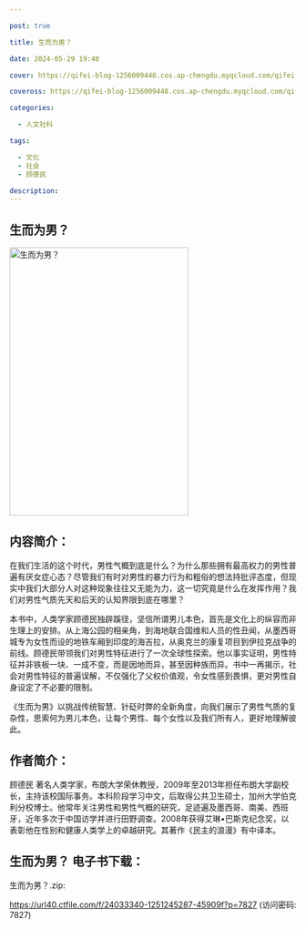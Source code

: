 ```yaml
---

post: true

title: 生而为男？

date: 2024-05-29 19:40

cover: https://qifei-blog-1256009448.cos.ap-chengdu.myqcloud.com/qifei-blog/64fffc8d661c6c8e54c5e960.jpg

coveross: https://qifei-blog-1256009448.cos.ap-chengdu.myqcloud.com/qifei-blog/64fffc8d661c6c8e54c5e960.jpg

categories:

  - 人文社科

tags:

  - 文化
  - 社会
  - 顾德民

description:
---
```


## 生而为男？
<img alt="生而为男？ " class="aligncenter loaded" data-was-processed="true" decoding="async" fetchpriority="high" height="471" src="https://qifei-blog-1256009448.cos.ap-chengdu.myqcloud.com/qifei-blog/64fffc8d661c6c8e54c5e960.jpg " style="cursor: zoom-in;" width="314"/>

## 内容简介：

在我们生活的这个时代，男性气概到底是什么？为什么那些拥有最高权力的男性普遍有厌女症心态？尽管我们有时对男性的暴力行为和粗俗的想法持批评态度，但现实中我们大部分人对这种现象往往又无能为力，这一切究竟是什么在发挥作用？我们对男性气质先天和后天的认知界限到底在哪里？

本书中，人类学家顾德民独辟蹊径，坚信所谓男儿本色，首先是文化上的纵容而非生理上的安排。从上海公园的相亲角，到海地联合国维和人员的性丑闻，从墨西哥城专为女性而设的地铁车厢到印度的海吉拉，从奥克兰的康复项目到伊拉克战争的前线。顾德民带领我们对男性特征进行了一次全球性探索。他以事实证明，男性特征并非铁板一块、一成不变，而是因地而异，甚至因种族而异。书中一再揭示，社会对男性特征的普遍误解，不仅强化了父权价值观，令女性感到畏惧，更对男性自身设定了不必要的限制。

《生而为男》以挑战传统智慧、针砭时弊的全新角度，向我们展示了男性气质的复杂性，思索何为男儿本色，让每个男性、每个女性以及我们所有人，更好地理解彼此。

## 作者简介：

顾德民 著名人类学家，布朗大学荣休教授，2009年至2013年担任布朗大学副校长，主持该校国际事务。本科阶段学习中文，后取得公共卫生硕士，加州大学伯克利分校博士。他常年关注男性和男性气概的研究，足迹遍及墨西哥、南美、西班牙，近年多次于中国访学并进行田野调查。2008年获得艾琳•巴斯克纪念奖，以表彰他在性别和健康人类学上的卓越研究。其著作《民主的浪漫》有中译本。

## 生而为男？ 电子书下载：

生而为男？.zip: 

https://url40.ctfile.com/f/24033340-1251245287-45909f?p=7827 (访问密码: 7827)
